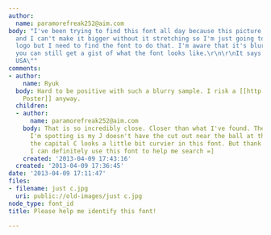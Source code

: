 ```yaml
---
author:
  name: paramorefreak252@aim.com
body: "I've been trying to find this font all day because this picture is too small
  and I can't make it bigger without it stretching so I'm just going to recreate the
  logo but I need to find the font to do that. I'm aware that it's blurry but I think
  you can still get a gist of what the font looks like.\r\n\r\nIt says \"Just Cleaning
  USA\""
comments:
- author:
    name: Ryuk
  body: Hard to be positive with such a blurry sample. I risk a [[http://www.myfonts.com/search/bodoni+poster|Bodini
    Poster]] anyway.
  children:
  - author:
      name: paramorefreak252@aim.com
    body: That is so incredibly close. Closer than what I've found. The only differences
      I'm spotting is my J doesn't have the cut out near the ball at the end. Also
      the capital C looks a little bit curvier in this font. But thank you so much
      I can definitely use this font to help me search =]
    created: '2013-04-09 17:43:16'
  created: '2013-04-09 17:36:45'
date: '2013-04-09 17:11:47'
files:
- filename: just c.jpg
  uri: public://old-images/just c.jpg
node_type: font_id
title: Please help me identify this font!

---
```

